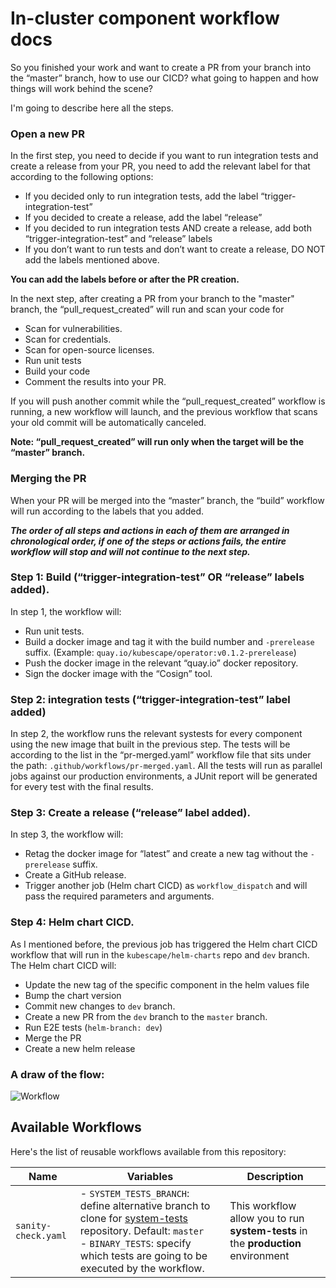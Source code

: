 # In-cluster component workflow docs


So you finished your work and want to create a PR from your branch into the “master” branch, how to use our CICD? what going to happen and how things will work behind the scene? 

I'm going to describe here all the steps.

### Open a new PR

In the first step, you need to decide if you want to run integration tests and create a release from your PR, you need to add the relevant label for that according to the following options:
* If you decided only to run integration tests, add the label “trigger-integration-test”
* If you decided to create a release, add the label “release”
* If you decided to run integration tests AND create a release, add both “trigger-integration-test” and “release” labels
* If you don’t want to run tests and don’t want to create a release, DO NOT add the labels mentioned above.

**You can add the labels before or after the PR creation.**

In the next step, after creating a PR from your branch to the "master" branch, the “pull_request_created” will run and scan your code for
* Scan for vulnerabilities.
* Scan for credentials.
* Scan for open-source licenses. 
* Run unit tests 
* Build your code
* Comment the results into your PR.

If you will push another commit while the “pull_request_created” workflow is running, a new workflow will launch, and the previous workflow that scans your old commit will be automatically canceled.

**Note: “pull_request_created” will run only when the target will be the “master” branch.**

### Merging the PR

When your PR will be merged into the “master” branch, the “build” workflow will run according to the labels that you added.

***The order of all steps and actions in each of them are arranged in chronological order, if one of the steps or actions fails, the entire workflow will stop and will not continue to the next step.***

### Step 1: Build (“trigger-integration-test” OR “release” labels added).

In step 1, the workflow will:
* Run unit tests.
* Build a docker image and tag it with the build number and ```-prerelease``` suffix. (Example: ```quay.io/kubescape/operator:v0.1.2-prerelease```)
* Push the docker image in the relevant “quay.io” docker repository.
* Sign the docker image with the “Cosign” tool.

### Step 2: integration tests (“trigger-integration-test” label added)

In step 2, the workflow runs the relevant systests for every component using the new image that built in the previous step.
The tests will be according to the list in the “pr-merged.yaml” workflow file that sits under the path: ```.github/workflows/pr-merged.yaml```.
All the tests will run as parallel jobs against our production environments, a JUnit report will be generated for every test with the final results.

### Step 3: Create a release (“release” label added).

In step 3, the workflow will:

* Retag the docker image for “latest” and create a new tag without the ```-prerelease``` suffix.
* Create a GitHub release.
* Trigger another job (Helm chart CICD) as ```workflow_dispatch``` and will pass the required parameters and arguments.

### Step 4: Helm chart CICD.

As I mentioned before, the previous job has triggered the Helm chart CICD workflow that will run in the ```kubescape/helm-charts``` repo and ```dev``` branch. 
The Helm chart CICD will:
* Update the new tag of the specific component in the helm values file
* Bump the chart version
* Commit new changes to ```dev``` branch.
* Create a new PR from the ```dev``` branch to the ```master``` branch.
* Run E2E tests (```helm-branch: dev```)
* Merge the PR
* Create a new helm release

### A draw of the flow:
![Workflow](./assets/incluster_component_flow.jpeg)

## Available Workflows

Here's the list of reusable workflows available from this repository:

| **Name**            | **Variables**                                                | **Description**                                              |
| ------------------- | ------------------------------------------------------------ | ------------------------------------------------------------ |
| `sanity-check.yaml` | -  `SYSTEM_TESTS_BRANCH`: define alternative branch to clone for [system-tests](github.com/armosec/system-tests) repository. Default: `master`<br />- `BINARY_TESTS`: specify which tests are going to be executed by the workflow. | This workflow allow you to run **system-tests** in the **production** environment |
